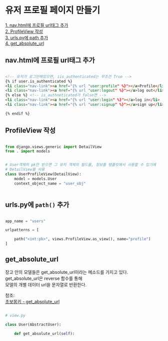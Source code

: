 # 유저 프로필 페이지 만들기


[1. nav.html에 프로필 url태그 추가](#nav.html에-프로필-url태그-추가)  
[2. ProfileView 작성](#ProfileView-작성)  
[3. urls.py에 path 추가](#urls.py에-`path()`-추가)  
[4. get_absolute_url](#get_absolute_url)


## nav.html에 프로필 url태그 추가

```html

<!-- 유저가 로그인해있으면, iis_authenticated는 무조건 True -->
{% if user.is_authenticated %}
<li class="nav-link"><a href="{% url "user:profile" %}"></a>Profile</li>
<li class="nav-link"><a href="{% url "user:logout" %}"></a>log out</li>
{% else %} <!-- is_authneticated가 false면 -->
<li class="nav-link"><a href="{% url "user:login" %}"></a>log in</li>
<li class="nav-link"><a href="{% url "user:signup" %}"></a>sign up</li>

{% endif %}

```

## ProfileView 작성

```python

from django.views.generic import DetailView
from . import models


# User객체의 pk만 받으면 그 유저 객체의 필드를, 정보를 탬플릿에서 사용할 수 있기에
# DetailView를 사용
class UserProfileView(DetailView):
    model = models.User
    context_object_name = "user_obj"



```

## urls.py에 `path()` 추가


```python

app_name = "users"

urlpatterns = [

    path("<int:pk>", views.ProfileView.as_view(), name="profile")
]


```


## get_absolute_url

장고 안의 모델들은 get_absolute_url이라는 메소드를 가지고 있다.  
get_absolute_url은 reverse 함수를 통해  
모델의 개별 데이터 url을 문자열로 반환한다.  

참조:  
[초보몽키 - get_absolute_url](https://wayhome25.github.io/django/2017/05/05/django-url-reverse/)




```python

# view.py

class User(AbstractUser):

    def get_absolute_url(self):



```
